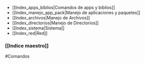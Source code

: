 - [[Index_apps_biblios|Comandos de apps y biblios]]
- [[Index_manejo_app_pack|Manejo de aplicaciones y paquetes]]
- [[Index_archivos|Manejo de Archivos]]
- [[Index_directorios|Manejo de Directorios]]
- [[Index_sistema|Sistema]]
- [[Index_red|Red]]
### [[Indice maestro]]

#Comandos 